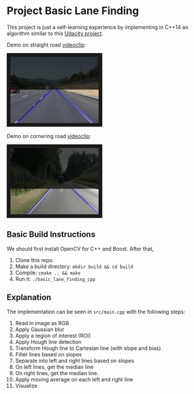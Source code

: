 # Project Basic Lane Finding 

This project is just a self-learning experience by implementing in C++14 an 
algorithm similar to this
 [Udacity project](https://github.com/ndrplz/self-driving-car/blob/master/project_1_lane_finding_basic/).

Demo on straight road [videoclip](https://www.youtube.com/watch?v=mbqWboRy95Q):

<a href="https://www.youtube.com/watch?v=mbqWboRy95Q" target="_blank">
<img src="./data/straight.gif" alt="circuit" width="240" height="180" border="10" /></a>

Demo on cornering road [videoclip](https://www.youtube.com/watch?v=qCyg2w0ElU4):

<a href="https://www.youtube.com/watch?v=qCyg2w0ElU4" target="_blank">
<img src="./data/corner.gif" alt="circuit" width="240" height="180" border="10" /></a>

## Basic Build Instructions
We should first install OpenCV for C++ and Boost. After that,

1. Clone this repo.
2. Make a build directory: `mkdir build && cd build`
3. Compile: `cmake .. && make`
4. Run it: `./basic_lane_finding_cpp`

## Explanation

The implementation can be seen in `src/main.cpp` with the following steps:

1. Read in image as RGB
2. Apply Gaussian blur
3. Apply a region of interest (ROI)
4. Apply Hough line detection
5. Transform Hough line to Cartesian line (with slope and bias)
6. Filter lines based on slopes
7. Separate into left and right lines based on slopes
8. On left lines, get the median line
9. On right lines, get the median line.
10. Apply moving average on each left and right line
11. Visualize